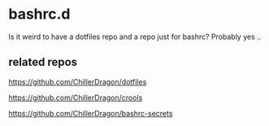 # bashrc.d
Is it weird to have a dotfiles repo and a repo just for bashrc? Probably yes ..

## related repos

https://github.com/ChillerDragon/dotfiles

https://github.com/ChillerDragon/crools

https://github.com/ChillerDragon/bashrc-secrets
